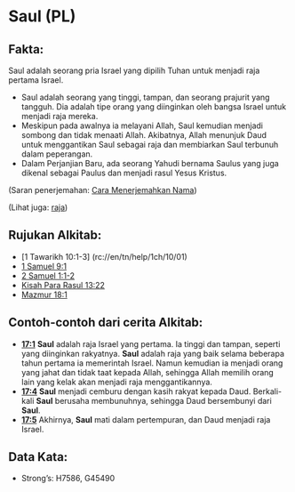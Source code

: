 # Saul (PL) 

## Fakta: 

Saul adalah seorang pria Israel yang dipilih Tuhan untuk menjadi raja pertama Israel. 

* Saul adalah seorang yang tinggi, tampan, dan seorang prajurit yang tangguh. Dia adalah tipe orang yang diinginkan oleh bangsa Israel untuk menjadi raja mereka.
* Meskipun pada awalnya ia melayani Allah, Saul kemudian menjadi sombong dan tidak menaati Allah. Akibatnya, Allah menunjuk Daud untuk menggantikan Saul sebagai raja dan membiarkan Saul terbunuh dalam peperangan.
* Dalam Perjanjian Baru, ada seorang Yahudi bernama Saulus yang juga dikenal sebagai Paulus dan menjadi rasul Yesus Kristus. 

(Saran penerjemahan: [Cara Menerjemahkan Nama](rc://en/ta/man/translate/translate-names)) 

(Lihat juga: [raja](../lainnya/raja.md))  

## Rujukan Alkitab:

* [1 Tawarikh 10:1-3] (rc://en/tn/help/1ch/10/01)
* [1 Samuel 9:1](rc://en/tn/help/1sa/09/01)
* [2 Samuel 1:1-2](rc://en/tn/help/2sa/01/01)
* [Kisah Para Rasul 13:22](rc://en/tn/help/act/13/22)
* [Mazmur 18:1](rc://en/tn/help/psa/018/001) 

## Contoh-contoh dari cerita Alkitab:

* __[17:1](rc://en/tn/help/obs/17/01)__ __Saul__ adalah raja Israel yang pertama. Ia tinggi dan tampan, seperti yang diinginkan rakyatnya. __Saul__ adalah raja yang baik selama beberapa tahun pertama ia memerintah Israel. Namun kemudian ia menjadi orang yang jahat dan tidak taat kepada Allah, sehingga Allah memilih orang lain yang kelak akan menjadi raja menggantikannya.
* __[17:4](rc://en/tn/help/obs/17/04)__ __Saul__ menjadi cemburu dengan kasih rakyat kepada Daud. Berkali-kali __Saul__ berusaha membunuhnya, sehingga Daud bersembunyi dari __Saul__.
* __[17:5](rc://en/tn/help/obs/17/05)__ Akhirnya, __Saul__ mati dalam pertempuran, dan Daud menjadi raja Israel. 

## Data Kata:

* Strong’s: H7586, G45490
